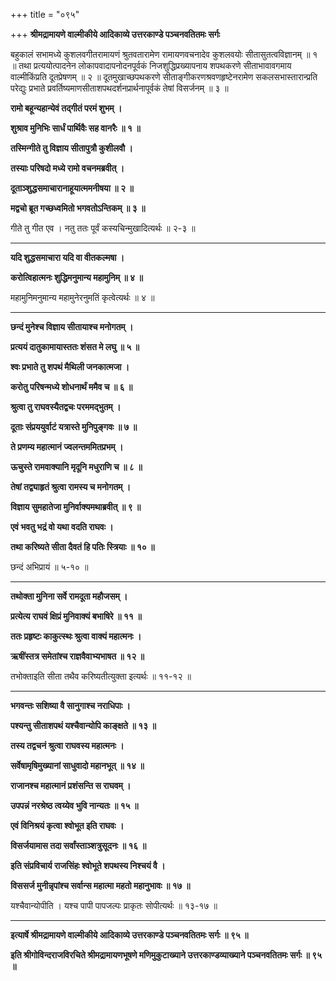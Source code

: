 +++
title = "०९५"

+++
**श्रीमद्रामायणे वाल्मीकीये आदिकाव्ये उत्तरकाण्डे पञ्चनवतितमः सर्गः**

बहुकालं सभामध्ये कुशलवगीतरामायणं श्रुतवतारामेण रामायणवचनादेव कुशलवयोः सीतासुतत्वविज्ञानम् ॥ १ ॥ तथा प्रत्ययोत्पादनेन लोकापवादापनोदनपूर्वकं निजशुद्धिप्रख्यापनाय शपथकरणे सीताभावावगमाय वाल्मीकिंप्रति दूतप्रेषणम् ॥ २ ॥ दूतमुखाच्छपथकरणे सीताङ्गीकरणश्रवणहृष्टेनरामेण सकलसभास्तारान्प्रति परेद्युः प्रभाते प्रवर्तिष्यमाणसीताशपथदर्शनप्रार्थनापूर्वकं तेषां विसर्जनम् ॥ ३ ॥

**रामो बहून्यहान्येवं तद्गीतं परमं शुभम् ।**

**शुश्राव मुनिभिः सार्धं पार्थिवैः सह वानरैः ॥ १ ॥**

**तस्मिन्गीते तु विज्ञाय सीतापुत्रौ कुशीलवौ ।**

**तस्याः परिषदो मध्ये रामो वचनमब्रवीत् ।**

**दूताञ्शुद्धसमाचारानाहूयात्ममनीषया ॥ २ ॥**

**मद्वचो ब्रूत गच्छध्वमितो भगवतोऽन्तिकम् ॥ ३ ॥**

गीते तु गीत एव । नतु ततः पूर्वं कस्यचिन्मुखादित्यर्थः ॥ २-३ ॥

****

**यदि शुद्धसमाचारा यदि वा वीतकल्मषा ।**

**करोत्विहात्मनः शुद्धिमनुमान्य महामुनिम् ॥ ४ ॥**

महामुनिमनुमान्य महामुनेरनुमतिं कृत्वेत्यर्थः ॥ ४ ॥

****

**छन्दं मुनेश्च विज्ञाय सीतायाश्च मनोगतम् ।**

**प्रत्ययं दातुकामायास्ततः शंसत मे लघु ॥ ५ ॥**

**श्वः प्रभाते तु शपथं मैथिली जनकात्मजा ।**

**करोतु परिषन्मध्ये शोधनार्थं ममैव च ॥ ६ ॥**

**श्रुत्वा तु राघवस्यैतद्वचः परममद्भुतम् ।**

**दूताः संप्रययुर्वाटं यत्रास्ते मुनिपुङ्गवः ॥ ७ ॥**

**ते प्रणम्य महात्मानं ज्वलन्तममितप्रभम् ।**

**ऊचुस्ते रामवाक्यानि मृदूनि मधुराणि च ॥ ८ ॥**

**तेषां तद्व्याहृतं श्रुत्वा रामस्य च मनोगतम् ।**

**विज्ञाय सुमहातेजा मुनिर्वाक्यमथाब्रवीत् ॥ ९ ॥**

**एवं भवतु भद्रं वो यथा वदति राघवः ।**

**तथा करिष्यते सीता दैवतं हि पतिः स्त्रियाः ॥ १० ॥**

छन्दं अभिप्रायं ॥ ५-१० ॥

****

**तथोक्ता मुनिना सर्वे रामदूता महौजसम् ।**

**प्रत्येत्य राघवं क्षिप्रं मुनिवाक्यं बभाषिरे ॥ ११ ॥**

**ततः प्रहृष्टः काकुत्स्थः श्रुत्वा वाक्यं महात्मनः ।**

**ऋषींस्तत्र समेतांश्च राज्ञवैवाभ्यभाषत ॥ १२ ॥**

तभोक्ताइति सीता तथैव करिष्यतीत्युक्ता इत्यर्थः ॥ ११-१२ ॥

****

**भगवन्तः सशिष्या वै सानुगाश्च नराधिपाः ।**

**पश्यन्तु सीताशपथं यश्चैवान्योपि काङ्क्षते ॥ १३ ॥**

**तस्य तद्वचनं श्रुत्वा राघवस्य महात्मनः ।**

**सर्वेषामृषिमुख्यानां साधुवादो महानभूत् ॥ १४ ॥**

**राजानश्च महात्मानं प्रशंसन्ति स राघवम् ।**

**उपपन्नं नरश्रेष्ठ त्वय्येव भुवि नान्यतः ॥ १५ ॥**

**एवं विनिश्रयं कृत्वा श्वोभूत इति राघवः ।**

**विसर्जयामास तदा सर्वांस्ताञ्शत्रुसूदनः ॥ १६ ॥**

**इति संप्रविचार्य राजसिंहः श्वोभूते शपथस्य निश्चयं वै ।**

**विससर्ज मुनीन्नृपांश्च सर्वान्स महात्मा महतो महानुभावः ॥ १७ ॥**

यश्चैवान्योपीति । यश्च पापी पापजल्पः प्राकृतः सोपीत्यर्थः ॥ १३-१७ ॥

****

**इत्यार्षे श्रीमद्रामायणे वाल्मीकीये आदिकाव्ये उत्तरकाण्डे पञ्चनवतितमः सर्गः ॥ ९५ ॥**

**इति श्रीगोविन्दराजविरचिते श्रीमद्रामायणभूषणे मणिमुकुटाख्याने उत्तरकाण्डव्याख्याने पञ्चनवतितमः सर्गः ॥ ९५ ॥**
